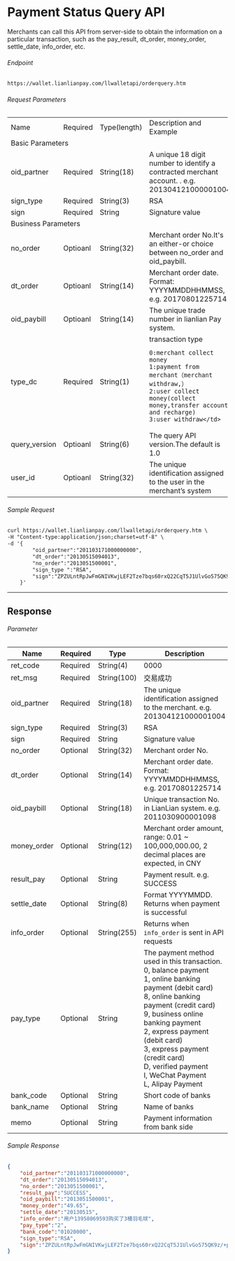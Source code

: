 # Payment Status Query API


Merchants can call this API from server-side to obtain the information on a particular transaction, such as the pay_result, dt_order, money_order, settle_date, info_order, etc. 

###### Endpoint

```html
https://wallet.lianlianpay.com/llwalletapi/orderquery.htm
```

###### Request Parameters

  <table>
   <tr>
      <td>Name</td>
      <td>Required</td>
      <td>Type(length)</td>
      <td>Description and Example</td>
   </tr>
   <tr>
      <td colspan="4">Basic Parameters</td>
   </tr>
   <tr>
      <td>oid_partner</td>
      <td>Required</td>
      <td>String(18)</td>
      <td>A unique 18 digit number to identify a contracted merchant account. . e.g. 201304121000001004</td>
   </tr>
   <tr>
      <td>sign_type</td>
      <td>Required</td>
      <td>String(3)</td>
      <td>RSA</td>
   </tr>
   <tr>
      <td>sign</td>
      <td>Required</td>
      <td>String</td>
      <td>Signature value</td>
   </tr>
   <tr>
      <td colspan="4">Business Parameters</td>

   </tr>
   <tr>
      <td>no_order</td>
      <td>Optioanl</td>
      <td>String(32)</td>
      <td>Merchant order No.It's an either-or choice between no_order and oid_paybill.</td>
   </tr>
   <tr>
      <td>dt_order</td>
      <td>Optioanl</td>
      <td>String(14)</td>
      <td>Merchant order date. Format: YYYYMMDDHHMMSS, e.g. 20170801225714</td>
   </tr>
   <tr>
      <td>oid_paybill</td>
      <td>Optioanl</td>
      <td>String(14)</td>
      <td>The unique trade number in lianlian Pay system.</td>
   </tr>
   <tr>
      <td>type_dc</td>
      <td>Required</td>
      <td>String(1)</td>
      <td class="AutoNewline">transaction type
        
    0:merchant collect money
    1:payment from merchant（merchant withdraw,）
    2:user collect money(collect money,transfer account and recharge)
    3:user withdraw</td>
   </tr>
   <tr>
      <td>query_version</td>
      <td>Optioanl</td>
      <td>String(6)</td>
      <td>The query API version.The default is 1.0</td>
   </tr>
   <tr>
      <td>user_id</td>
      <td>Optioanl</td>
      <td>String(32)</td>
      <td>The unique identification assigned to the user in the merchant’s system</td>
   </tr>

</table>

###### Sample Request

```html
curl https://wallet.lianlianpay.com/llwalletapi/orderquery.htm \
-H "Content-type:application/json;charset=utf-8" \
-d '{
        "oid_partner":"201103171000000000",
        "dt_order":"20130515094013", 
        "no_order":"2013051500001", 
        "sign_type ":"RSA",
        "sign":"ZPZULntRpJwFmGNIVKwjLEF2Tze7bqs60rxQ22CqT5J1UlvGo575QK9z/+p+7E9cOoRoWzqR6xHZ6WVv3dloyGKDR0btvrdqPgUAoeaX/YOWzTh00vwcQ+HBtXE+vPTfAqjCTxiiSJEOY7ATCF1q7iP3sfQxhS0nDUug1LP3OLk=" 
    }'
```

***

##  Response

###### Parameter

|Name|Required|Type|Description|
|---|---|---|---|
|ret_code|Required|String(4)|0000|
|ret_msg|Required|String(100)|交易成功|
|oid_partner|Required|String(18)|The unique identification assigned to the merchant. e.g. 201304121000001004|
|sign_type|Required|String(3)|RSA |
|sign|Required|String|Signature value|
|no_order|Optional|String(32)|Merchant order No.|
|dt_order|Optional|String(14)|Merchant order date. Format: YYYYMMDDHHMMSS, e.g. 20170801225714|
|oid_paybill|Optional|String(18)|Unique transaction No. in LianLian system. e.g. 2011030900001098|
|money_order|Optional|String(12)|Merchant order amount, range: 0.01 ~ 100,000,000.00, 2 decimal places are expected, in CNY|
|result_pay|Optional|String| Payment result. e.g. SUCCESS|
|settle_date|Optional|String(8)| Format YYYYMMDD. Returns when payment is successful|
|info_order|Optional|String(255)| Returns when ```info_order``` is sent in API requests|
|pay_type|Optional|String| The payment method used in this transaction. <br> 0, balance payment <br> 1, online banking payment (debit card) <br> 8, online banking payment (credit card) <br> 9, business online banking payment <br> 2, express payment (debit card) <br> 3, express payment (credit card)<br> D, verified payment <br> I, WeChat Payment <br> L, Alipay Payment| 
|bank_code|Optional|String| Short code of banks|
|bank_name|Optional|String| Name of banks|
|memo|Optional|String| Payment information from bank side |

###### Sample Response

```json
{
    "oid_partner":"201103171000000000",
    "dt_order":"20130515094013",
    "no_order":"2013051500001",
    "result_pay":"SUCCESS",
    "oid_paybill":"2013051500001",
    "money_order":"49.65",
    "settle_date":"20130515",
    "info_order":"用户13958069593购买了3桶羽毛球",
    "pay_type":"2",
    "bank_code":"01020000",
    "sign_type":"RSA",
    "sign":"ZPZULntRpJwFmGNIVKwjLEF2Tze7bqs60rxQ22CqT5J1UlvGo575QK9z/+p+7E9cOoRoWzqR6xHZ6WVv3dloyGKDR0btvrdqPgUAoeaX/YOWzTh00vwcQ+HBtXE+vPTfAqjCTxiiSJEOY7ATCF1q7iP3sfQxhS0nDUug1LP3OLk="
}
```